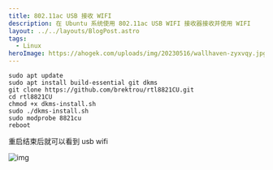 ```yaml
---
title: 802.11ac USB 接收 WIFI
description: 在 Ubuntu 系统使用 802.11ac USB WIFI 接收器接收并使用 WIFI
layout: ../../layouts/BlogPost.astro
tags:
  - Linux
heroImage: https://ahogek.com/uploads/img/20230516/wallhaven-zyxvqy.jpg
---
```


```shell
sudo apt update
sudo apt install build-essential git dkms
git clone https://github.com/brektrou/rtl8821CU.git
cd rtl8821CU
chmod +x dkms-install.sh
sudo ./dkms-install.sh
sudo modprobe 8821cu
reboot
```

重启结束后就可以看到 usb wifi

![img](https://ahogek.com/uploads/img/20230516/20210421132506194.png)
